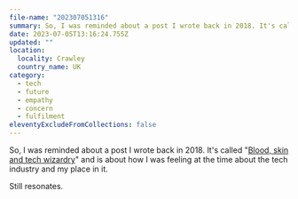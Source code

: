 ```yaml
---
file-name: "202307051316"
summary: So, I was reminded about a post I wrote back in 2018. It's called "Blood, skin and tech wizardry" and is about how I was feeling at the time about the tech industry and my place in it.
date: 2023-07-05T13:16:24.755Z
updated: ""
location:
  locality: Crawley
  country_name: UK
category:
  - tech
  - future
  - empathy
  - concern
  - fulfilment
eleventyExcludeFromCollections: false
---
```


So, I was reminded about a post I wrote back in 2018. It's called "[Blood, skin and tech wizardry](/writing/2018-05-01/blood-skin-tech-wizardry)" and is about how I was feeling at the time about the tech industry and my place in it.

Still resonates.
